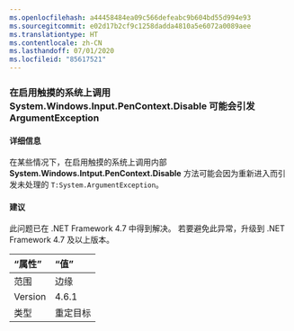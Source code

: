 ```yaml
---
ms.openlocfilehash: a44458484ea09c566defeabc9b604bd55d994e93
ms.sourcegitcommit: e02d17b2cf9c1258dadda4810a5e6072a0089aee
ms.translationtype: HT
ms.contentlocale: zh-CN
ms.lasthandoff: 07/01/2020
ms.locfileid: "85617521"
---
```

### <a name="calls-to-systemwindowsinputpencontextdisable-on-touch-enabled-systems-may-throw-an-argumentexception"></a>在启用触摸的系统上调用 System.Windows.Input.PenContext.Disable 可能会引发 ArgumentException

#### <a name="details"></a>详细信息

在某些情况下，在启用触摸的系统上调用内部 **System.Windows.Intput.PenContext.Disable** 方法可能会因为重新进入而引发未处理的 `T:System.ArgumentException`。

#### <a name="suggestion"></a>建议

此问题已在 .NET Framework 4.7 中得到解决。 若要避免此异常，升级到 .NET Framework 4.7 及以上版本。

| “属性”    | “值”       |
|:--------|:------------|
| 范围   | 边缘        |
| Version | 4.6.1       |
| 类型    | 重定目标 |
